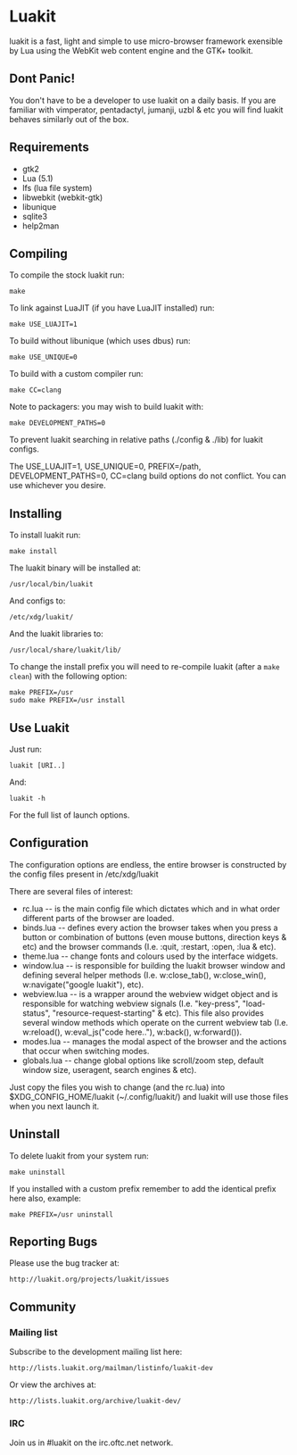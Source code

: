 # Luakit

luakit is a fast, light and simple to use micro-browser framework exensible
by Lua using the WebKit web content engine and the GTK+ toolkit.

## Dont Panic!

You don't have to be a developer to use luakit on a daily basis. If you are
familiar with vimperator, pentadactyl, jumanji, uzbl & etc you will find
luakit behaves similarly out of the box.

## Requirements

 * gtk2
 * Lua (5.1)
 * lfs (lua file system)
 * libwebkit (webkit-gtk)
 * libunique
 * sqlite3
 * help2man

## Compiling

To compile the stock luakit run:

    make

To link against LuaJIT (if you have LuaJIT installed) run:

    make USE_LUAJIT=1

To build without libunique (which uses dbus) run:

    make USE_UNIQUE=0

To build with a custom compiler run:

    make CC=clang

Note to packagers: you may wish to build luakit with:

    make DEVELOPMENT_PATHS=0

To prevent luakit searching in relative paths (./config & ./lib) for luakit
configs.

The USE_LUAJIT=1, USE_UNIQUE=0, PREFIX=/path, DEVELOPMENT_PATHS=0, CC=clang
build options do not conflict. You can use whichever you desire.

## Installing

To install luakit run:

    make install

The luakit binary will be installed at:

    /usr/local/bin/luakit

And configs to:

    /etc/xdg/luakit/

And the luakit libraries to:

    /usr/local/share/luakit/lib/

To change the install prefix you will need to re-compile luakit (after a
`make clean`) with the following option:

    make PREFIX=/usr
    sudo make PREFIX=/usr install

## Use Luakit

Just run:

    luakit [URI..]

And:

    luakit -h

For the full list of launch options.

## Configuration

The configuration options are endless, the entire browser is constructed by
the config files present in /etc/xdg/luakit

There are several files of interest:

 * rc.lua      -- is the main config file which dictates which and in what
                  order different parts of the browser are loaded.
 * binds.lua   -- defines every action the browser takes when you press a
                  button or combination of buttons (even mouse buttons,
                  direction keys & etc) and the browser commands (I.e. :quit,
                  :restart, :open, :lua & etc).
 * theme.lua   -- change fonts and colours used by the interface widgets.
 * window.lua  -- is responsible for building the luakit browser window and
                  defining several helper methods (I.e. w:close_tab(),
                  w:close_win(), w:navigate("google luakit"), etc).
 * webview.lua -- is a wrapper around the webview widget object and is
                  responsible for watching webview signals (I.e. "key-press",
                  "load-status", "resource-request-starting" & etc). This file
                  also provides several window methods which operate on the
                  current webview tab (I.e. w:reload(),
                  w:eval_js("code here.."), w:back(), w:forward()).
 * modes.lua   -- manages the modal aspect of the browser and the actions
                  that occur when switching modes.
 * globals.lua -- change global options like scroll/zoom step, default
                  window size, useragent, search engines & etc).

Just copy the files you wish to change (and the rc.lua) into
$XDG_CONFIG_HOME/luakit (~/.config/luakit/) and luakit will use those files
when you next launch it.

## Uninstall

To delete luakit from your system run:

    make uninstall

If you installed with a custom prefix remember to add the identical prefix
here also, example:

    make PREFIX=/usr uninstall

## Reporting Bugs

Please use the bug tracker at:

    http://luakit.org/projects/luakit/issues

## Community

### Mailing list

Subscribe to the development mailing list here:

    http://lists.luakit.org/mailman/listinfo/luakit-dev

Or view the archives at:

    http://lists.luakit.org/archive/luakit-dev/

### IRC

Join us in #luakit on the irc.oftc.net network.
